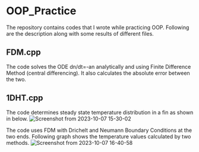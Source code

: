 # OOP_Practice
The repository contains codes that I wrote while practicing OOP. Following are the description along with some results of different files.

## FDM.cpp
The code solves the ODE dn/dt=-an analytically and using Finite Difference Method (central differencing). It also calculates the absolute error between the two.

## 1DHT.cpp
The code determines steady state temperature distribution in a fin as shown in below. 
![Screenshot from 2023-10-07 15-30-02](https://github.com/mehulbakhshi02/OOP_Practice/assets/85863039/1682f1d8-44ba-47e4-8cdf-7006092136f1)

The code uses FDM with Drichelt and Neumann Boundary Conditions at the two ends. Following graph shows the temperature values calculated by two methods.
![Screenshot from 2023-10-07 16-40-58](https://github.com/mehulbakhshi02/OOP_Practice/assets/85863039/f3fec679-bf43-4d3a-be55-b561af196eae)
